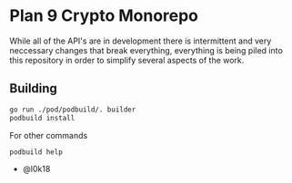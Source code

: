 # Plan 9 Crypto Monorepo

While all of the API's are in development there is intermittent and very
neccessary changes that break everything, everything is being piled into this
repository in order to simplify several aspects of the work.

## Building

```bash
go run ./pod/podbuild/. builder
podbuild install
```

For other commands

```bash
podbuild help
```

- @l0k18
